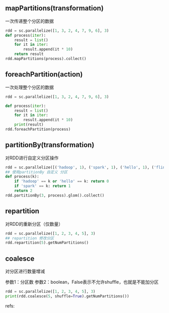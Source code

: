 ## mapPartitions(transformation)
一次传递整个分区的数据

```python
rdd = sc.parallelize([1, 3, 2, 4, 7, 9, 6], 3)
def process(iter):
    result = list()
    for it in iter:
        result.append(it * 10)
    return result
rdd.mapPartitions(process).collect()
```

## foreachPartition(action)
一次处理整个分区的数据

```python
rdd = sc.parallelize([1, 3, 2, 4, 7, 9, 6], 3)

def process(iter):
    result = list()
    for it in iter:
        result.append(it * 10)
    print(result)
rdd.foreachPartition(process)

```

## partitionBy(transformation)
对RDD进行自定义分区操作
```python
rdd = sc.parallelize([('hadoop', 1), ('spark', 1), ('hello', 1), ('flink', 1), ('hadoop', 1), ('spark', 1)])
## 使用partitionBy 自定义 分区
def process(k):
    if 'hadoop' == k or 'hello' == k: return 0
    if 'spark' == k: return 1
    return 2
rdd.partitionBy(3, process).glom().collect()
```

## repartition
对RDD的重新分区（仅数量）

```python
rdd = sc.parallelize([1, 2, 3, 4, 5], 3)
## repartition 修改分区
rdd.repartition(5).getNumPartitions()
```

## coalesce
对分区进行数量增减

参数1：分区数
参数2：boolean，False表示不允许shuffle，也就是不能加分区

```python
rdd = sc.parallelize([1, 2, 3, 4, 5], 3)
print(rdd.coalesce(5, shuffle=True).getNumPartitions())
```

refs:

